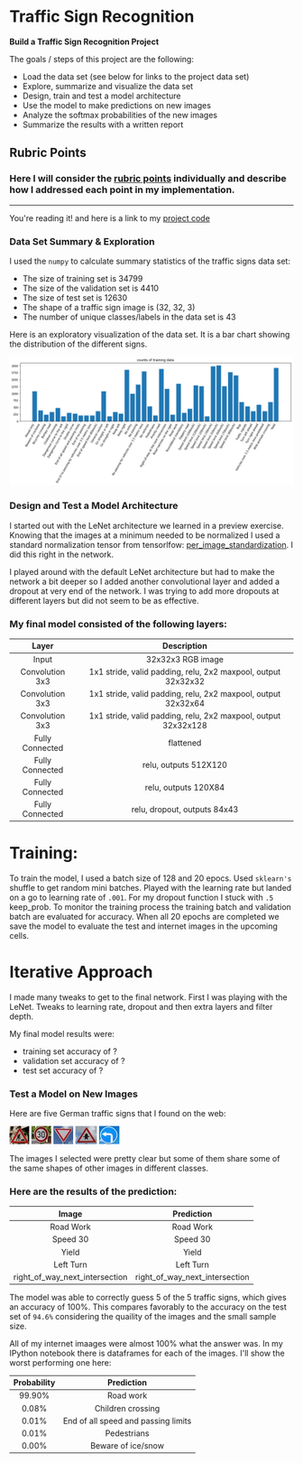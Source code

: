 # **Traffic Sign Recognition** 

**Build a Traffic Sign Recognition Project**

The goals / steps of this project are the following:
* Load the data set (see below for links to the project data set)
* Explore, summarize and visualize the data set
* Design, train and test a model architecture
* Use the model to make predictions on new images
* Analyze the softmax probabilities of the new images
* Summarize the results with a written report


[//]: # (Image References)

[image1]: bar_chart_training_data.png "Visualization"
[image2]: ./examples/grayscale.jpg "Grayscaling"
[image3]: ./examples/random_noise.jpg "Random Noise"
[image4]: construction.png "Traffic Sign 1"
[image5]: speed_30.jpg "Traffic Sign 2"
[image6]: yield.jpg "Traffic Sign 3"
[image7]: right_of_way_next_intersection.jpg "Traffic Sign 4"
[image8]: left_arrow.jpg "Traffic Sign 5"

## Rubric Points
### Here I will consider the [rubric points](https://review.udacity.com/#!/rubrics/481/view) individually and describe how I addressed each point in my implementation.  

---

You're reading it! and here is a link to my [project code](https://github.com/blown302/german-traffic-sign-detection/blob/master/Traffic_Sign_Classifier.ipynb)

### Data Set Summary & Exploration

I used the `numpy` to calculate summary statistics of the traffic signs data set:

* The size of training set is 34799
* The size of the validation set is 4410
* The size of test set is 12630
* The shape of a traffic sign image is (32, 32, 3)
* The number of unique classes/labels in the data set is 43

Here is an exploratory visualization of the data set. It is a bar chart showing the distribution of the different signs. 

![alt text][image1]

### Design and Test a Model Architecture

I started out with the LeNet architecture we learned in a preview exercise. Knowing that the images at a minimum needed to be normalized I used a standard normalization tensor from tensorlfow: [per_image_standardization](https://www.tensorflow.org/api_docs/python/tf/image/per_image_standardization). I did this right in the network.

I played around with the default LeNet architecture but had to make the network a bit deeper so I added another convolutional layer and added a dropout at very end of the network. I was trying to add more dropouts at different layers but did not seem to be as effective. 

### My final model consisted of the following layers:

| Layer         		|     Description	        					| 
|:---------------------:|:---------------------------------------------:| 
| Input         		| 32x32x3 RGB image   							| 
| Convolution 3x3       | 1x1 stride, valid padding, relu, 2x2 maxpool, output 32x32x32|				|
| Convolution 3x3	    | 1x1 stride, valid padding, relu, 2x2 maxpool, output 32x32x64|
| Convolution 3x3		| 1x1 stride, valid padding, relu, 2x2 maxpool, output 32x32x128|
| Fully Connected       | flattened    									|
| Fully Connected		| relu, outputs 512X120 						|
| Fully Connected       | relu, outputs 120X84  						|	
| Fully Connected       | relu, dropout, outputs 84x43                  |

# Training:

To train the model, I used a batch size of 128 and 20 epocs. Used `sklearn's` shuffle to get random mini batches. Played with the learning rate but landed on a go to learning rate of `.001`. For my dropout function I stuck with `.5` keep_prob. To monitor the training process the training batch and validation batch are evaluated for accuracy. When all 20 epochs are completed we save the model to evaluate the test and internet images in the upcoming cells.

# Iterative Approach

I made many tweaks to get to the final network. First I was playing with the LeNet. Tweaks to learning rate, dropout and then extra layers and filter depth.

My final model results were:
* training set accuracy of ?
* validation set accuracy of ? 
* test set accuracy of ?

### Test a Model on New Images

Here are five German traffic signs that I found on the web:

![alt text][image4] ![alt text][image5] ![alt text][image6] 
![alt text][image7] ![alt text][image8]

The images I selected were pretty clear but some of them share some of the same shapes of other images in different classes.

### Here are the results of the prediction:

| Image			        |     Prediction	        					| 
|:---------------------:|:---------------------------------------------:| 
| Road Work     		| Road Work   									| 
| Speed 30     			| Speed 30										|
| Yield					| Yield											|
| Left Turn	      		| Left Turn 					 				|
| right_of_way_next_intersection| right_of_way_next_intersection		|


The model was able to correctly guess 5 of the 5 traffic signs, which gives an accuracy of 100%. This compares favorably to the accuracy on the test set of `94.6%` considering the quaility of the images and the small sample size. 

All of my internet imaages were almost 100% what the answer was. In my IPython notebook there is dataframes for each of the images. I'll show the worst performing one here:

| Probability         	|     Prediction	        					| 
|:---------------------:|:---------------------------------------------:| 
| 99.90%       			| Road work  									| 
| 0.08%    				| Children crossing			    				|
| 0.01%					| End of all speed and passing limits   		|
| 0.01%	      			| Pedestrians					 				|
| 0.00%				    | Beware of ice/snow							|

